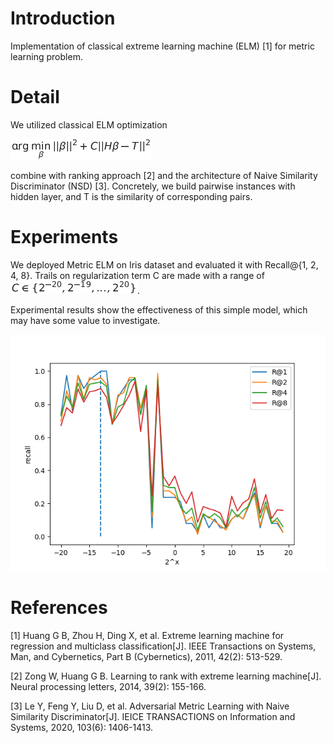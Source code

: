 # Introduction

Implementation of classical extreme learning machine (ELM) [1] for metric learning problem.

# Detail

We utilized classical ELM optimization

![](resources/optimization.png) 

combine with ranking approach [2] and the architecture of Naive Similarity Discriminator (NSD) [3]. Concretely, we build pairwise instances with hidden layer, and T is the similarity of corresponding pairs.

# Experiments

We deployed Metric ELM on Iris dataset and evaluated it with Recall@{1, 2, 4, 8}. Trails on regularization term C are made with a range of ![](resources/c_range.png).

Experimental results show the effectiveness of this simple model, which may have some value to investigate.

![](resources/comparison.png)

# References

[1] Huang G B, Zhou H, Ding X, et al. Extreme learning machine for regression and multiclass classification[J]. IEEE Transactions on Systems, Man, and Cybernetics, Part B (Cybernetics), 2011, 42(2): 513-529.

[2] Zong W, Huang G B. Learning to rank with extreme learning machine[J]. Neural processing letters, 2014, 39(2): 155-166.

[3] Le Y, Feng Y, Liu D, et al. Adversarial Metric Learning with Naive Similarity Discriminator[J]. IEICE TRANSACTIONS on Information and Systems, 2020, 103(6): 1406-1413.



